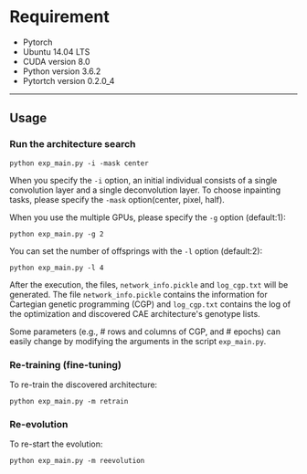 # Requirement

* Pytorch
* Ubuntu 14.04 LTS
* CUDA version 8.0
* Python version 3.6.2
* Pytortch version 0.2.0_4

---
## Usage

### Run the architecture search

```shell
python exp_main.py -i -mask center
```

When you specify the `-i` option, an initial individual consists of a single convolution layer and a single deconvolution layer.
To choose inpainting tasks, please specify the `-mask` option(center, pixel, half).


When you use the multiple GPUs, please specify the `-g` option (default:1):

```shell
python exp_main.py -g 2
```

You can set the number of offsprings with the `-l` option (default:2):

```shell
python exp_main.py -l 4
```


After the execution, the files, `network_info.pickle` and `log_cgp.txt` will be generated. The file `network_info.pickle` contains the information for Cartegian genetic programming (CGP) and `log_cgp.txt` contains the log of the optimization and discovered CAE architecture's genotype lists.

Some parameters (e.g., # rows and columns of CGP, and # epochs) can easily change by modifying the arguments in the script `exp_main.py`.


### Re-training (fine-tuning)

To re-train the discovered architecture:

```shell
python exp_main.py -m retrain
```

### Re-evolution

To re-start the evolution:

```shell
python exp_main.py -m reevolution
```
